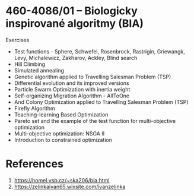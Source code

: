 # 460-4086/01 – Biologicky inspirované algoritmy (BIA)

Exercises
- Test functions - Sphere, Schwefel, Rosenbrock, Rastrigin, Griewangk, Levy, Michalewicz, Zakharov, Ackley, Blind search
- Hill Climbing
- Simulated annealing
- Genetic algorithm applied to Travelling Salesman Problem (TSP)
- Differential evolution and its improved versions
- Particle Swarm Optimization with inertia weight
- Self-organizing Migration Algorithm - AllToOne
- And Colony Optimization applied to Travelling Salesman Problem (TSP)
- Firefly Algorithm
- Teaching-learning Based Optimization
- Pareto set and the example of the test function for multi-objective optimization
- Multi-objective optimization: NSGA II
- Introduction to constrained optimization


# References

1. https://homel.vsb.cz/~ska206/bia.html
2. https://zelinkaivan65.wixsite.com/ivanzelinka
